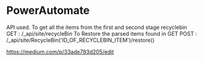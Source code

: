 # PowerAutomate

API used.
To get all the items from the first and second stage recyclebin 
GET : /_api/site/recycleBin
To Restore the parsed items found in GET
POST : /_api/site/RecycleBin('ID_OF_RECYCLEBIN_ITEM')/restore()


https://medium.com/p/33ade783d205/edit
